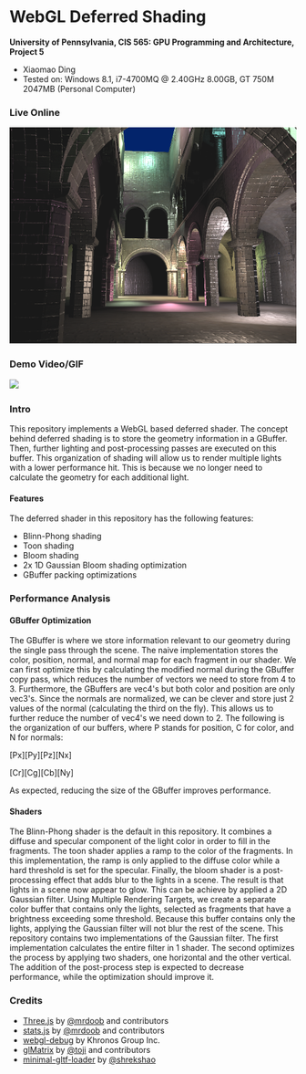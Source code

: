 WebGL Deferred Shading
======================

**University of Pennsylvania, CIS 565: GPU Programming and Architecture, Project 5**

* Xiaomao Ding
* Tested on: Windows 8.1, i7-4700MQ @ 2.40GHz 8.00GB, GT 750M 2047MB (Personal Computer)

### Live Online

[![](img/thumb.png)](http://TODO.github.io/Project5B-WebGL-Deferred-Shading)

### Demo Video/GIF

[![](img/video.png)](TODO)

### Intro

This repository implements a WebGL based deferred shader. The concept behind deferred shading is to store the geometry information in a GBuffer. Then, further lighting and post-processing passes are executed on this buffer. This organization of shading will allow us to render multiple lights with a lower performance hit. This is because we no longer need to calculate the geometry for each additional light.  

#### Features
The deferred shader in this repository has the following features:
* Blinn-Phong shading
* Toon shading
* Bloom shading
* 2x 1D Gaussian Bloom shading optimization
* GBuffer packing optimizations

### Performance Analysis
#### GBuffer Optimization
The GBuffer is where we store information relevant to our geometry during the single pass through the scene. The naive implementation stores the color, position, normal, and normal map for each fragment in our shader. We can first optimize this by calculating the modified normal during the GBuffer copy pass, which reduces the number of vectors we need to store from 4 to 3.  Furthermore, the GBuffers are vec4's but both color and position are only vec3's. Since the normals are normalized, we can be clever and store just 2 values of the normal (calculating the third on the fly).  This allows us to further reduce the number of vec4's we need down to 2. The following is the organization of our buffers, where P stands for position, C for color, and N for normals:

[Px][Py][Pz][Nx]

[Cr][Cg][Cb][Ny]

As expected, reducing the size of the GBuffer improves performance. 

#### Shaders
The Blinn-Phong shader is the default in this repository. It combines a diffuse and specular component of the light color in order to fill in the fragments. The toon shader applies a ramp to the color of the fragments. In this implementation, the ramp is only applied to the diffuse color while a hard threshold is set for the specular. Finally, the bloom shader is a post-processing effect that adds blur to the lights in a scene. The result is that lights in a scene now appear to glow.  This can be achieve by applied a 2D Gaussian filter. Using Multiple Rendering Targets, we create a separate color buffer that contains only the lights, selected as fragments that have a brightness exceeding some threshold. Because this buffer contains only the lights, applying the Gaussian filter will not blur the rest of the scene. This repository contains two implementations of the Gaussian filter. The first implementation calculates the entire filter in 1 shader. The second optimizes the process by applying two shaders, one horizontal and the other vertical. The addition of the post-process step is expected to decrease performance, while the optimization should improve it.





### Credits

* [Three.js](https://github.com/mrdoob/three.js) by [@mrdoob](https://github.com/mrdoob) and contributors
* [stats.js](https://github.com/mrdoob/stats.js) by [@mrdoob](https://github.com/mrdoob) and contributors
* [webgl-debug](https://github.com/KhronosGroup/WebGLDeveloperTools) by Khronos Group Inc.
* [glMatrix](https://github.com/toji/gl-matrix) by [@toji](https://github.com/toji) and contributors
* [minimal-gltf-loader](https://github.com/shrekshao/minimal-gltf-loader) by [@shrekshao](https://github.com/shrekshao)
